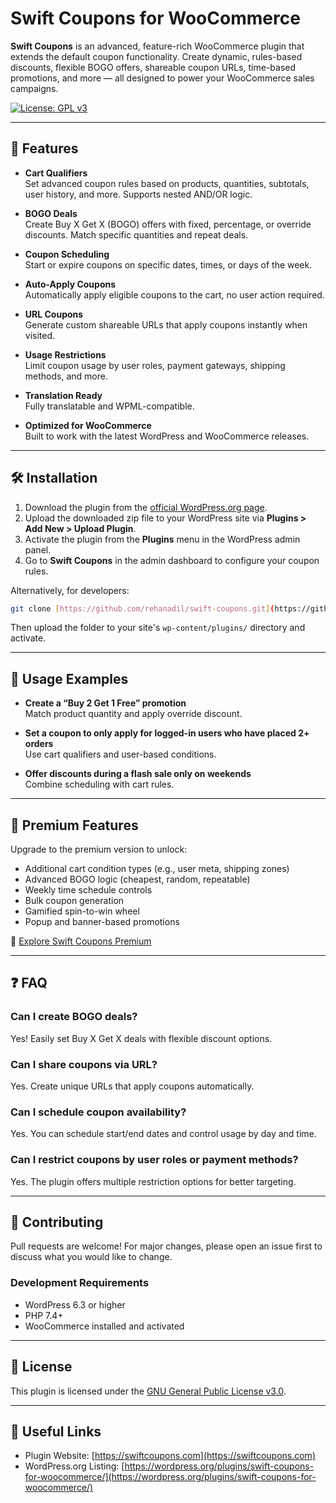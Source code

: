 # Swift Coupons for WooCommerce

**Swift Coupons** is an advanced, feature-rich WooCommerce plugin that extends the default coupon functionality. Create dynamic, rules-based discounts, flexible BOGO offers, shareable coupon URLs, time-based promotions, and more — all designed to power your WooCommerce sales campaigns.

[![License: GPL v3](https://img.shields.io/badge/License-GPLv3-blue.svg)](https://www.gnu.org/licenses/gpl-3.0.html)

---

## 🚀 Features

-   **Cart Qualifiers**  
    Set advanced coupon rules based on products, quantities, subtotals, user history, and more. Supports nested AND/OR logic.

-   **BOGO Deals**  
    Create Buy X Get X (BOGO) offers with fixed, percentage, or override discounts. Match specific quantities and repeat deals.

-   **Coupon Scheduling**  
    Start or expire coupons on specific dates, times, or days of the week.

-   **Auto-Apply Coupons**  
    Automatically apply eligible coupons to the cart, no user action required.

-   **URL Coupons**  
    Generate custom shareable URLs that apply coupons instantly when visited.

-   **Usage Restrictions**  
    Limit coupon usage by user roles, payment gateways, shipping methods, and more.

-   **Translation Ready**  
    Fully translatable and WPML-compatible.

-   **Optimized for WooCommerce**  
    Built to work with the latest WordPress and WooCommerce releases.

---

## 🛠 Installation

1.  Download the plugin from the [official WordPress.org page](https://wordpress.org/plugins/swift-coupons-for-woocommerce/).
2.  Upload the downloaded zip file to your WordPress site via **Plugins > Add New > Upload Plugin**.
3.  Activate the plugin from the **Plugins** menu in the WordPress admin panel.
4.  Go to **Swift Coupons** in the admin dashboard to configure your coupon rules.

Alternatively, for developers:
```bash
git clone [https://github.com/rehanadil/swift-coupons.git](https://github.com/rehanadil/swift-coupons.git)
```
Then upload the folder to your site's `wp-content/plugins/` directory and activate.

---

## 📘 Usage Examples

-   **Create a “Buy 2 Get 1 Free” promotion**  
    Match product quantity and apply override discount.

-   **Set a coupon to only apply for logged-in users who have placed 2+ orders**  
    Use cart qualifiers and user-based conditions.

-   **Offer discounts during a flash sale only on weekends**  
    Combine scheduling with cart rules.

---

## 💼 Premium Features

Upgrade to the premium version to unlock:

-   Additional cart condition types (e.g., user meta, shipping zones)
-   Advanced BOGO logic (cheapest, random, repeatable)
-   Weekly time schedule controls
-   Bulk coupon generation
-   Gamified spin-to-win wheel
-   Popup and banner-based promotions

🔗 [Explore Swift Coupons Premium](https://swiftcoupons.com)

---

## ❓ FAQ

### Can I create BOGO deals?

Yes! Easily set Buy X Get X deals with flexible discount options.

### Can I share coupons via URL?

Yes. Create unique URLs that apply coupons automatically.

### Can I schedule coupon availability?

Yes. You can schedule start/end dates and control usage by day and time.

### Can I restrict coupons by user roles or payment methods?

Yes. The plugin offers multiple restriction options for better targeting.

---

## 🤝 Contributing

Pull requests are welcome! For major changes, please open an issue first to discuss what you would like to change.

### Development Requirements

-   WordPress 6.3 or higher
-   PHP 7.4+
-   WooCommerce installed and activated

---

## 📄 License

This plugin is licensed under the [GNU General Public License v3.0](https://www.gnu.org/licenses/gpl-3.0.html).

---

## 🔗 Useful Links

-   Plugin Website: [https://swiftcoupons.com](https://swiftcoupons.com)
-   WordPress.org Listing: [https://wordpress.org/plugins/swift-coupons-for-woocommerce/](https://wordpress.org/plugins/swift-coupons-for-woocommerce/)
